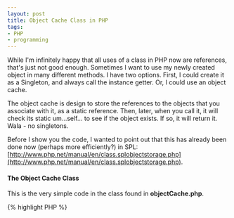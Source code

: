 ```yaml
---
layout: post
title: Object Cache Class in PHP
tags:
- PHP
- programming
---
```


While I'm infinitely happy that all uses of a class in PHP now are references, that's just not good enough.  Sometimes I want to use my newly created object in many different methods.  I have two options.  First, I could create it as a Singleton, and always call the instance getter.  Or, I could use an object cache.

The object cache is design to store the references to the objects that you associate with it, as a static reference.  Then, later, when you call it, it will check its static um...self... to see if the object exists.  If so, it will return it.  Wala - no singletons.

Before I show you the code, I wanted to point out that this has already been done now (perhaps more efficiently?) in SPL: [http://www.php.net/manual/en/class.splobjectstorage.php](http://www.php.net/manual/en/class.splobjectstorage.php).


#### The Object Cache Class


This is the very simple code in the class found in **objectCache.php**.

{% highlight PHP %}
<?php
class objectCache
{
    protected static $_storage = array();

    public static function exists($type, $id)
    {
        return isset(self::$_storage[$type][$id]);
    }

    public static function set($type, $id, $obj)
    {
        self::$_storage[$type][$id] = $obj;
    }

    public static function get($type, $id)
    {
        return self::$_storage[$type][$id];
    }

    public static function clear($type, $id)
    {
        if (self::exists($type, $id)) unset(self::$_storage[$type][$id]);
    }
}
{% endhighlight %}   



For example.  If we want to make a new user from the User class, and then later retrieve more information, this might be used:

{% highlight PHP %}
<?php
$uid = 12;
$user = new User($uid);
objectCache::set('user', $uid, $user);
//...snippie...
$uid = 12;
$user = objectCache::exists('user', $uid) ? objectCache::get('user', $uid) : false;
{% endhighlight %}   
    
